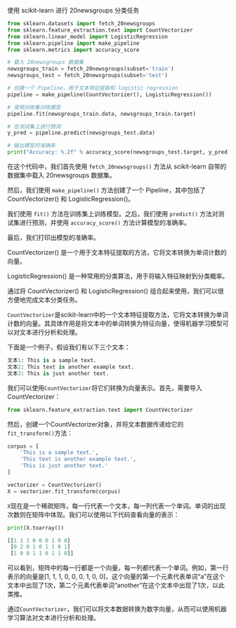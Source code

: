 使用 scikit-learn 进行 20newsgroups 分类任务

```python
from sklearn.datasets import fetch_20newsgroups
from sklearn.feature_extraction.text import CountVectorizer
from sklearn.linear_model import LogisticRegression
from sklearn.pipeline import make_pipeline
from sklearn.metrics import accuracy_score

# 载入 20newsgroups 数据集
newsgroups_train = fetch_20newsgroups(subset='train')
newsgroups_test = fetch_20newsgroups(subset='test')

# 创建一个 Pipeline，用于文本特征提取和 logistic regression
pipeline = make_pipeline(CountVectorizer(), LogisticRegression())

# 使用训练集训练模型
pipeline.fit(newsgroups_train.data, newsgroups_train.target)

# 在测试集上进行预测
y_pred = pipeline.predict(newsgroups_test.data)

# 输出模型的准确率
print("Accuracy: %.2f" % accuracy_score(newsgroups_test.target, y_pred))

```

在这个代码中，我们首先使用 `fetch_20newsgroups()` 方法从 scikit-learn 自带的数据集中载入 20newsgroups 数据集。

然后，我们使用 `make_pipeline()` 方法创建了一个 Pipeline，其中包括了 CountVectorizer() 和 LogisticRegression()。

我们使用 `fit()` 方法在训练集上训练模型。之后，我们使用 `predict()` 方法对测试集进行预测，并使用 `accuracy_score()` 方法计算模型的准确率。

最后，我们打印出模型的准确率。

CountVectorizer() 是一个用于文本特征提取的方法，它将文本转换为单词计数的向量。

LogisticRegression() 是一种常用的分类算法，用于将输入特征映射到分类概率。

通过将 CountVectorizer() 和 LogisticRegression() 组合起来使用，我们可以很方便地完成文本分类任务。



`CountVectorizer`是scikit-learn中的一个文本特征提取方法，它将文本转换为单词计数的向量。其具体作用是将文本中的单词转换为特征向量，使得机器学习模型可以对文本进行分析和处理。

下面是一个例子，假设我们有以下三个文本：

```python
文本1: This is a sample text.
文本2: This text is another example text.
文本3: This is just another text.
```

我们可以使用`CountVectorizer`将它们转换为向量表示。首先，需要导入CountVectorizer：

```python
from sklearn.feature_extraction.text import CountVectorizer
```

然后，创建一个CountVectorizer对象，并将文本数据传递给它的`fit_transform()`方法：

```python
corpus = [
    'This is a sample text.',
    'This text is another example text.',
    'This is just another text.'
]

vectorizer = CountVectorizer()
X = vectorizer.fit_transform(corpus)
```

`X`现在是一个稀疏矩阵，每一行代表一个文本，每一列代表一个单词。单词的出现次数则在矩阵中体现。我们可以使用以下代码查看向量的表示：

```python
print(X.toarray())
```

```python
[[1 1 1 0 0 0 1 0 0]
 [0 2 0 1 0 1 1 0 1]
 [1 0 0 1 1 0 1 1 0]]
```

可以看到，矩阵中的每一行都是一个向量，每一列都代表一个单词。例如，第一行表示的向量是[1, 1, 1, 0, 0, 0, 1, 0, 0]，这个向量的第一个元素代表单词“a”在这个文本中出现了1次，第二个元素代表单词“another”在这个文本中出现了1次，以此类推。

通过`CountVectorizer`，我们可以将文本数据转换为数字向量，从而可以使用机器学习算法对文本进行分析和处理。
